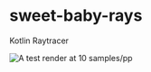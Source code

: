 # sweet-baby-rays
Kotlin Raytracer

![A test render at 10 samples/pp](https://i.imgur.com/KfuhTnM.png)
